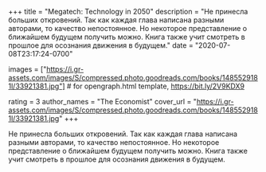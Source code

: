 
+++
title = "Megatech: Technology in 2050"
description = "Не принесла больших откровений. Так как каждая глава написана разными авторами, то качество непостоянное. Но некоторое представление о ближайшем будущем получить можно. Книга также учит смотреть в прошлое для осознания движения в будущем."
date = "2020-07-08T23:17:24-0700"

images = ["https://i.gr-assets.com/images/S/compressed.photo.goodreads.com/books/1485529181l/33921381.jpg"]  # for opengraph.html template, https://bit.ly/2V9KDX9

rating = 3
author_names = "The Economist"
cover_url = "https://i.gr-assets.com/images/S/compressed.photo.goodreads.com/books/1485529181l/33921381.jpg"
+++

Не принесла больших откровений. Так как каждая глава написана разными авторами, то качество непостоянное. Но некоторое представление о ближайшем будущем получить можно. Книга также учит смотреть в прошлое для осознания движения в будущем.
